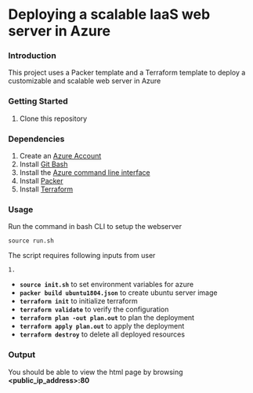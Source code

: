 # Deploying a scalable IaaS web server in Azure

### Introduction
This project uses a Packer template and a Terraform template to deploy a customizable and scalable web server in Azure

### Getting Started
1. Clone this repository

### Dependencies
1. Create an [Azure Account](https://portal.azure.com) 
2. Install [Git Bash](https://git-scm.com/downloads)
2. Install the [Azure command line interface](https://docs.microsoft.com/en-us/cli/azure/install-azure-cli?view=azure-cli-latest)
3. Install [Packer](https://www.packer.io/downloads)
4. Install [Terraform](https://www.terraform.io/downloads.html)

### Usage
Run the command in bash CLI to setup the webserver

`source run.sh`

The script requires following inputs from user
    
    1.  

    

* **`source init.sh`** to set environment variables for azure
* **`packer build ubuntu1804.json`** to create ubuntu server image
* **`terraform init`** to initialize terraform
* **`terraform validate`** to verify the configuration
* **`terraform plan -out plan.out`** to plan the deployment
* **`terraform apply plan.out`** to apply the deployment
* **`terraform destroy`** to delete all deployed resources

### Output
You should be able to view the html page by browsing **<public_ip_address>:80**

